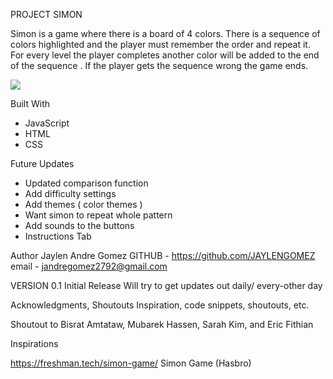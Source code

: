 PROJECT SIMON

Simon is a game where there is a board of 4 colors. There is a sequence of colors highlighted and the player must remember the order and repeat it. For every level the player completes another color will be added to the end of the sequence . If the player gets the sequence wrong the game ends. 


<img src="https://i.imgur.com/5ZTIlXj.png">

Built With

- JavaScript
- HTML
- CSS

Future Updates

- Updated comparison function
- Add difficulty settings
- Add themes ( color themes )
- Want simon to repeat whole pattern
- Add sounds to the buttons
- Instructions Tab

Author
Jaylen Andre Gomez
GITHUB - https://github.com/JAYLENGOMEZ
email - jandregomez2792@gmail.com


VERSION
0.1
Initial Release
Will try to get updates out daily/ every-other day 

Acknowledgments, Shoutouts
Inspiration, code snippets, shoutouts, etc.

Shoutout to Bisrat Amtataw, Mubarek Hassen, Sarah Kim, and Eric Fithian 

Inspirations 

https://freshman.tech/simon-game/
Simon Game (Hasbro) 
